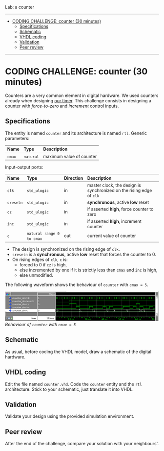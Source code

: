 <!--
MASTER-ONLY: DO NOT MODIFY THIS FILE

Copyright (C) Telecom Paris
Copyright (C) Renaud Pacalet (renaud.pacalet@telecom-paris.fr)

This file must be used under the terms of the CeCILL. This source
file is licensed as described in the file COPYING, which you should
have received as part of this distribution. The terms are also
available at:
http://www.cecill.info/licences/Licence_CeCILL_V1.1-US.txt
-->

Lab: a counter

---

- [CODING CHALLENGE: counter (30 minutes)](#coding-challenge--counter--30-minutes-)
  * [Specifications](#specifications)
  * [Schematic](#schematic)
  * [VHDL coding](#vhdl-coding)
  * [Validation](#validation)
  * [Peer review](#peer-review)

---

# CODING CHALLENGE: counter (30 minutes)

Counters are a very common element in digital hardware.
We used counters already when designing [our timer](../lab03/).
This challenge consists in designing a counter with _force-to-zero_ and _increment_ control inputs.

## Specifications

The entity is named `counter` and its architecture is named `rtl`.
Generic parameters:

| Name       | Type                            | Description                                                         |
| :----      | :----                           | :----                                                               |
| `cmax`     | `natural`                       | maximum value of counter                                            |

Input-output ports:

| Name       | Type                            | Direction | Description                                                             |
| :----      | :----                           | :----     | :----                                                                   |
| `clk`      | `std_ulogic`                    | in        | master clock, the design is synchronized on the rising edge of `clk`    |
| `sresetn`  | `std_ulogic`                    | in        | **synchronous**, active **low** reset                                   |
| `cz`       | `std_ulogic`                    | in        | if asserted **high**, force counter to zero                             |
| `inc`      | `std_ulogic`                    | in        | if asserted **high**, increment counter                                 |
| `c`        | `natural range 0 to cmax`       | out       | current value of counter                                                |

* The design is synchronized on the rising edge of `clk`.
* `sresetn` is a **synchronous**, active **low** reset that forces the counter to 0.
* On rising edges of `clk`, `c` is:
   * forced to 0 if `cz` is high,
   * else incremented by one if it is strictly less than `cmax` and `inc` is high,
   * else unmodified.

The following waveform shows the behaviour of `counter` with `cmax = 5`.

![`counter` waveform](/images/counter_waveform.png)  
*Behaviour of `counter` with `cmax = 5`*

## Schematic

As usual, before coding the VHDL model, draw a schematic of the digital hardware.

## VHDL coding

Edit the file named `counter.vhd`.
Code the `counter` entity and the `rtl` architecture.
Stick to your schematic, just translate it into VHDL.

## Validation

Validate your design using the provided simulation environment.

## Peer review

After the end of the challenge, compare your solution with your neighbours'.

<!-- vim: set tabstop=4 softtabstop=4 shiftwidth=4 expandtab textwidth=0: -->
